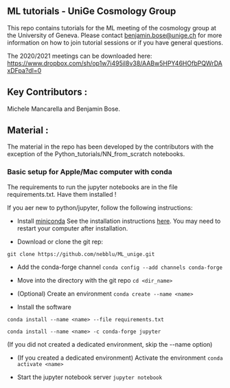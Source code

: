 ## ML tutorials - UniGe Cosmology Group

This repo contains tutorials for the ML meeting of the cosmology group at the University of Geneva. Please contact benjamin.bose@unige.ch for more information on how to join tutorial sessions or if you have general questions. 

The 2020/2021 meetings can be downloaded here: https://www.dropbox.com/sh/op1w7i495il8v38/AABw5HPY46HOfbPQWrDAxDFpa?dl=0 

## Key Contributors : 

Michele Mancarella and Benjamin Bose. 

## Material : 

The material in the repo has been developed by the contributors with the exception of the Python_tutorials/NN_from_scratch notebooks. 

### Basic setup for Apple/Mac computer with conda

The requirements to run the jupyter notebooks are in the file requirements.txt. Have them installed ! 

If you aer new to python/jupyter, follow the following instructions:

* Install [miniconda](https://conda.io/en/latest/miniconda.html)
See the installation instructions [here](https://conda.io/projects/conda/en/latest/user-guide/install/).
You may need to restart your computer after installation.

* Download or clone the git rep: 
```
git clone https://github.com/nebblu/ML_unige.git
```

* Add the conda-forge channel 
```conda config --add channels conda-forge```

* Move into the directory with the git repo 
```cd <dir_name>```

* (Optional) Create an environment 
```conda create --name <name> ```

* Install the software 
 
```
conda install --name <name> --file requirements.txt 

conda install --name <name> -c conda-forge jupyter 
```
(If you did not created a dedicated environment, skip the --name option)

* (If you created a dedicated environment) Activate the environment 
```conda activate <name> ```

* Start the jupyter notebook server 
```jupyter notebook```
